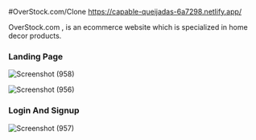 #OverStock.com/Clone
https://capable-queijadas-6a7298.netlify.app/
<p>OverStock.com , is an ecommerce website which is specialized in home decor products.
<h3>Landing Page</h3>

![Screenshot (958)](https://user-images.githubusercontent.com/105915562/204469346-9301869d-f8d4-4919-9e36-7fc4d33849b7.png)

![Screenshot (956)](https://user-images.githubusercontent.com/105915562/204469604-7d7af0c9-0d03-42c0-a7f2-d5859138dc80.png)

<h3>Login And Signup</h3>

![Screenshot (957)](https://user-images.githubusercontent.com/105915562/204470299-24fa5291-5fa4-4ed6-bd2a-0883ca5b50e5.png)

